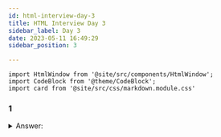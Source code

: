 ```yaml
---
id: html-interview-day-3
title: HTML Interview Day 3
sidebar_label: Day 3
date: 2023-05-11 16:49:29
sidebar_position: 3

---
```


```mdx-code-block
import HtmlWindow from '@site/src/components/HtmlWindow';
import CodeBlock from '@theme/CodeBlock';
import card from '@site/src/css/markdown.module.css'
```

### 1

<details>
    <summary>Answer:</summary>
</details>